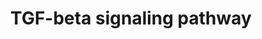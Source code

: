 ---
annotations:
- id: PW:0000329
  parent: signaling pathway
  type: Pathway Ontology
  value: transforming growth factor-beta superfamily mediated signaling pathway
authors:
- N.Gal
- MaintBot
- Ddigles
- Cizar
- L Dupuis
- Fehrhart
- Eweitz
- Egonw
citedin:
- link: PMC9033237
  title: Postnatal Smad3 Inactivation in Murine Smooth Muscle Cells Elicits a Temporally
    and Regionally Distinct Transcriptional Response (2022)
- link: PMC7518701
  title: The DNA methylome of inflammatory bowel disease (IBD) reflects intrinsic
    and extrinsic factors in intestinal mucosal cells (2020)
- link: 10.3390/ijms25084151
  title: Comparative Screening of the Liver Gene Expression Profiles from Type 1 and
    Type 2 Diabetes Rat Models (2024)
- link: 10.1016/j.forsciint.2016.06.027
  title: Simultaneous time course analysis of multiple markers based on DNA microarray
    in incised wound in skeletal muscle for wound aging (2016)
- link: PMC12289781
  title: Whole Transcriptome RNA-Seq Reveals Drivers of Pathological Dysfunction in
    a Transgenic Model of Alzheimer's Disease (2025)
communities: []
description: 'The Transforming growth factor beta (TGFβ) signaling pathway is involved
  in many cellular processes in both the adult organism and the developing embryo
  including cell growth, cell differentiation, apoptosis, cellular homeostasis and
  other cellular functions. In spite of the wide range of cellular processes that
  the TGFβ signaling pathway regulates, the process is relatively simple. TGFβ superfamily
  ligands bind to a type II receptor, which recruits and phosphorylates a type I receptor.
  The type I receptor then phosphorylates receptor-regulated SMADs (R-SMADs) which
  can now bind the coSMAD SMAD4. R-SMAD/coSMAD complexes accumulate in the nucleus
  where they act as transcription factors and participate in the regulation of target
  gene expression. (source: [WikiPedia](http://en.wikipedia.org/wiki/TGF_beta_signaling_pathway)).  Also
  see: [TGF-beta receptor signaling](http://pid.nci.nih.gov/search/pathway_landing.shtml?pathway_id=200110&source=NCI-Nature%20curated&what=graphic&gif=on&ppage=1)
  at the NCI-Nature pathway interaction database.'
last-edited: 2025-03-03
ndex: null
organisms:
- Mus musculus
redirect_from:
- /index.php/Pathway:WP113
- /instance/WP113
- /instance/WP113_r137233
revision: r137233
schema-jsonld:
- '@context': https://schema.org/
  '@id': https://wikipathways.github.io/pathways/WP113.html
  '@type': Dataset
  creator:
    '@type': Organization
    name: WikiPathways
  description: 'The Transforming growth factor beta (TGFβ) signaling pathway is involved
    in many cellular processes in both the adult organism and the developing embryo
    including cell growth, cell differentiation, apoptosis, cellular homeostasis and
    other cellular functions. In spite of the wide range of cellular processes that
    the TGFβ signaling pathway regulates, the process is relatively simple. TGFβ superfamily
    ligands bind to a type II receptor, which recruits and phosphorylates a type I
    receptor. The type I receptor then phosphorylates receptor-regulated SMADs (R-SMADs)
    which can now bind the coSMAD SMAD4. R-SMAD/coSMAD complexes accumulate in the
    nucleus where they act as transcription factors and participate in the regulation
    of target gene expression. (source: [WikiPedia](http://en.wikipedia.org/wiki/TGF_beta_signaling_pathway)).  Also
    see: [TGF-beta receptor signaling](http://pid.nci.nih.gov/search/pathway_landing.shtml?pathway_id=200110&source=NCI-Nature%20curated&what=graphic&gif=on&ppage=1)
    at the NCI-Nature pathway interaction database.'
  keywords:
  - Bambi
  - Bmp4
  - Crebbp
  - Ctnnb1
  - Egf
  - Eng
  - Ep300
  - Fkbp1a
  - Fos
  - Foxh1
  - Fst
  - Hras1
  - Ifng
  - Inhba
  - Itgb6
  - Jak1
  - Jun
  - Lef1
  - Lif
  - Ltbp1
  - Mapk3
  - Mapk9
  - Nfkb1
  - Nog
  - Runx2
  - Runx3
  - Serpine1
  - Ski
  - Skil
  - Smad1
  - Smad2
  - Smad3
  - Smad4
  - Smad5
  - Smad6
  - Smad7
  - Smad9
  - Spp1
  - Stat1
  - Stat3
  - Tcfe3
  - Tgfb1
  - Tgfbr1
  - Tgfbr2
  - Tgfbr3
  - Tgif1
  - Thbs1
  - Tnf
  - Wnt1
  - Zeb2
  - Zfp423
  - Zfyve9
  license: CC0
  name: TGF-beta signaling pathway
seo: CreativeWork
title: TGF-beta signaling pathway
wpid: WP113
---